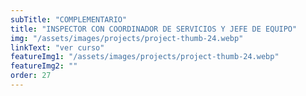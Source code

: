 ```yaml
---
subTitle: "COMPLEMENTARIO" 
title: "INSPECTOR CON COORDINADOR DE SERVICIOS Y JEFE DE EQUIPO"
img: "/assets/images/projects/project-thumb-24.webp"
linkText: "ver curso"
featureImg1: "/assets/images/projects/project-thumb-24.webp"
featureImg2: ""
order: 27
---
```

